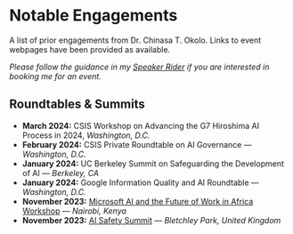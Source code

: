 # Notable Engagements
A list of prior engagements from Dr. Chinasa T. Okolo. Links to event webpages have been provided as available.

_Please follow the guidance in my [Speaker Rider](https://github.com/chinasatokolo/MediaKit/blob/main/speaker-rider.md) if you are interested in booking me for an event._

## Roundtables & Summits
* **March 2024:** CSIS Workshop on Advancing the G7 Hiroshima AI Process in 2024, _Washington, D.C._
* **February 2024:** CSIS Private Roundtable on AI Governance — _Washington, D.C._
* **January 2024:** UC Berkeley Summit on Safeguarding the Development of AI — _Berkeley, CA_
* **January 2024:** Google Information Quality and AI Roundtable — _Washington, D.C._
* **November 2023:** [Microsoft AI and the Future of Work in Africa Workshop](https://www.microsoft.com/en-us/research/project/ai-and-the-future-of-work-in-africa/) — _Nairobi, Kenya_
* **November 2023:** [AI Safety Summit](https://www.gov.uk/government/topical-events/ai-safety-summit-2023) — _Bletchley Park, United Kingdom_
